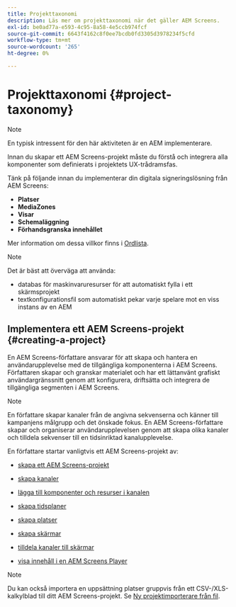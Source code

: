 ```yaml
---
title: Projekttaxonomi
description: Läs mer om projekttaxonomi när det gäller AEM Screens.
exl-id: be0ad77a-e593-4c95-8a58-4e5ccb974fcf
source-git-commit: 6643f4162c8f0ee7bcdb0fd3305d3978234f5cfd
workflow-type: tm+mt
source-wordcount: '265'
ht-degree: 0%

---
```


# Projekttaxonomi {#project-taxonomy}

>[!NOTE]
>
>En typisk intressent för den här aktiviteten är en AEM implementerare.

Innan du skapar ett AEM Screens-projekt måste du förstå och integrera alla komponenter som definierats i projektets UX-trådramsfas.

Tänk på följande innan du implementerar din digitala signeringslösning från AEM Screens:

* **Platser**
* **MediaZones**
* **Visar**
* **Schemaläggning**
* **Förhandsgranska innehållet**

Mer information om dessa villkor finns i [Ordlista](https://experienceleague.adobe.com/en/docs/experience-manager-screens/user-guide/overview/screens-glossary).

>[!NOTE]
>
>Det är bäst att överväga att använda:
>
>* databas för maskinvaruresurser för att automatiskt fylla i ett skärmsprojekt
>* textkonfigurationsfil som automatiskt pekar varje spelare mot en viss instans av en AEM

## Implementera ett AEM Screens-projekt {#creating-a-project}

En AEM Screens-författare ansvarar för att skapa och hantera en användarupplevelse med de tillgängliga komponenterna i AEM Screens. Författaren skapar och granskar materialet och har ett lättanvänt grafiskt användargränssnitt genom att konfigurera, driftsätta och integrera de tillgängliga segmenten i AEM Screens.

>[!NOTE]
>
>En författare skapar kanaler från de angivna sekvenserna och känner till kampanjens målgrupp och det önskade fokus. En AEM Screens-författare skapar och organiserar användarupplevelsen genom att skapa olika kanaler och tilldela sekvenser till en tidsinriktad kanalupplevelse.

En författare startar vanligtvis ett AEM Screens-projekt av:

* [skapa ett AEM Screens-projekt](https://experienceleague.adobe.com/en/docs/experience-manager-screens/user-guide/authoring/setting-up-projects/creating-a-screens-project)
* [skapa kanaler](https://experienceleague.adobe.com/en/docs/experience-manager-screens/user-guide/authoring/setting-up-projects/managing-channels)
* [lägga till komponenter och resurser i kanalen](https://experienceleague.adobe.com/en/docs/experience-manager-screens/user-guide/authoring/product-features/adding-components-to-a-channel)
* [skapa tidsplaner](https://experienceleague.adobe.com/en/docs/experience-manager-screens/user-guide/authoring/setting-up-projects/managing-schedules)
* [skapa platser](https://experienceleague.adobe.com/en/docs/experience-manager-screens/user-guide/authoring/setting-up-projects/managing-locations)
* [skapa skärmar](https://experienceleague.adobe.com/en/docs/experience-manager-screens/user-guide/authoring/setting-up-projects/managing-displays)
* [tilldela kanaler till skärmar](https://experienceleague.adobe.com/en/docs/experience-manager-screens/user-guide/authoring/setting-up-projects/assigning-channels/channel-assignment)

* [visa innehåll i en AEM Screens Player](https://experienceleague.adobe.com/en/docs/experience-manager-screens/user-guide/administering/working-with-screens-player)

>[!NOTE]
>Du kan också importera en uppsättning platser gruppvis från ett CSV-/XLS-kalkylblad till ditt AEM Screens-projekt. Se [Ny projektimporterare från fil](https://experienceleague.adobe.com/en/docs/experience-manager-screens/user-guide/administering/project-importer).
